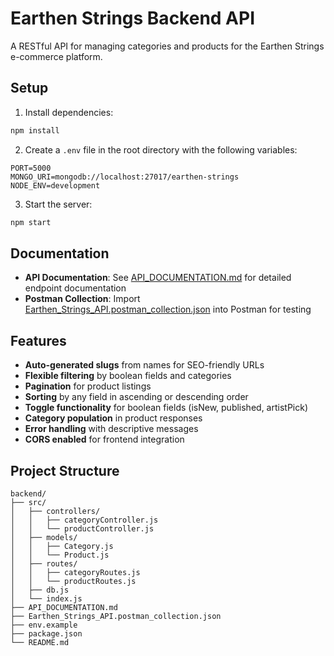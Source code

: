 # Earthen Strings Backend API

A RESTful API for managing categories and products for the Earthen Strings e-commerce platform.

## Setup

1. Install dependencies:
```bash
npm install
```

2. Create a `.env` file in the root directory with the following variables:
```
PORT=5000
MONGO_URI=mongodb://localhost:27017/earthen-strings
NODE_ENV=development
```

3. Start the server:
```bash
npm start
```

## Documentation

- **API Documentation**: See [API_DOCUMENTATION.md](./API_DOCUMENTATION.md) for detailed endpoint documentation
- **Postman Collection**: Import [Earthen_Strings_API.postman_collection.json](./Earthen_Strings_API.postman_collection.json) into Postman for testing

## Features

- **Auto-generated slugs** from names for SEO-friendly URLs
- **Flexible filtering** by boolean fields and categories
- **Pagination** for product listings
- **Sorting** by any field in ascending or descending order
- **Toggle functionality** for boolean fields (isNew, published, artistPick)
- **Category population** in product responses
- **Error handling** with descriptive messages
- **CORS enabled** for frontend integration

## Project Structure

```
backend/
├── src/
│   ├── controllers/
│   │   ├── categoryController.js
│   │   └── productController.js
│   ├── models/
│   │   ├── Category.js
│   │   └── Product.js
│   ├── routes/
│   │   ├── categoryRoutes.js
│   │   └── productRoutes.js
│   ├── db.js
│   └── index.js
├── API_DOCUMENTATION.md
├── Earthen_Strings_API.postman_collection.json
├── env.example
├── package.json
└── README.md
``` 